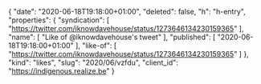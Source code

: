 {
  "date": "2020-06-18T19:18:00+01:00",
  "deleted": false,
  "h": "h-entry",
  "properties": {
    "syndication": [
      "https://twitter.com/iknowdavehouse/status/1273646134230159365"
    ],
    "name": [
      "Like of @iknowdavehouse's tweet"
    ],
    "published": [
      "2020-06-18T19:18:00+01:00"
    ],
    "like-of": [
      "https://twitter.com/iknowdavehouse/status/1273646134230159365"
    ]
  },
  "kind": "likes",
  "slug": "2020/06/vzfdu",
  "client_id": "https://indigenous.realize.be"
}
